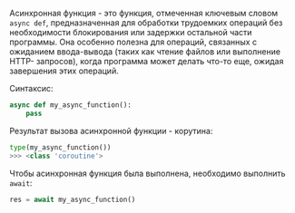 Асинхронная функция - это функция, отмеченная ключевым словом `async def`, предназначенная для обработки 
трудоемких операций без необходимости блокирования или задержки остальной части программы. Она особенно 
полезна для операций, связанных с ожиданием ввода-вывода (таких как чтение файлов или выполнение HTTP-
запросов), когда программа может делать что-то еще, ожидая завершения этих операций.

Синтаксис:

```python
async def my_async_function():
    pass
```

Результат вызова асинхронной функции - корутина:

```python
type(my_async_function())
>>> <class 'coroutine'>
```

Чтобы асинхронная функция была выполнена, необходимо выполнить `await`:

```python
res = await my_async_function()
```